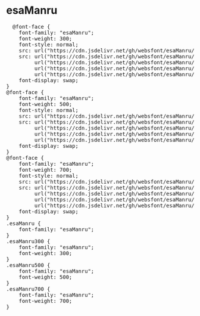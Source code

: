 # esaManru
<pre>
  @font-face {
    font-family: "esaManru";
    font-weight: 300;
    font-style: normal;
    src: url("https://cdn.jsdelivr.net/gh/websfont/esaManru/esaManru-Light.eot");
    src: url("https://cdn.jsdelivr.net/gh/websfont/esaManru/esaManru-Light.eot?#iefix") format("embedded-opentype"),
         url("https://cdn.jsdelivr.net/gh/websfont/esaManru/esaManru-Light.woff2") format("woff2"),
         url("https://cdn.jsdelivr.net/gh/websfont/esaManru/esaManru-Light.woff") format("woff"),
         url("https://cdn.jsdelivr.net/gh/websfont/esaManru/esaManru-Light.ttf") format("truetype");
    font-display: swap;
} 
@font-face {
    font-family: "esaManru";
    font-weight: 500;
    font-style: normal;
    src: url("https://cdn.jsdelivr.net/gh/websfont/esaManru/esaManru-Medium.eot");
    src: url("https://cdn.jsdelivr.net/gh/websfont/esaManru/esaManru-Medium.eot?#iefix") format("embedded-opentype"),
         url("https://cdn.jsdelivr.net/gh/websfont/esaManru/esaManru-Medium.woff2") format("woff2"),
         url("https://cdn.jsdelivr.net/gh/websfont/esaManru/esaManru-Medium.woff") format("woff"),
         url("https://cdn.jsdelivr.net/gh/websfont/esaManru/esaManru-Medium.ttf") format("truetype");
    font-display: swap;
} 
@font-face {
    font-family: "esaManru";
    font-weight: 700;
    font-style: normal;
    src: url("https://cdn.jsdelivr.net/gh/websfont/esaManru/esaManru-Bold.eot");
    src: url("https://cdn.jsdelivr.net/gh/websfont/esaManru/esaManru-Bold.eot?#iefix") format("embedded-opentype"),
         url("https://cdn.jsdelivr.net/gh/websfont/esaManru/esaManru-Bold.woff2") format("woff2"),
         url("https://cdn.jsdelivr.net/gh/websfont/esaManru/esaManru-Bold.woff") format("woff"),
         url("https://cdn.jsdelivr.net/gh/websfont/esaManru/esaManru-Bold.ttf") format("truetype");
    font-display: swap;
} 
.esaManru {
    font-family: "esaManru";
}
.esaManru300 {
    font-family: "esaManru";
    font-weight: 300;
}
.esaManru500 {
    font-family: "esaManru";
    font-weight: 500;
}
.esaManru700 {
    font-family: "esaManru";
    font-weight: 700;
}
</pre>
